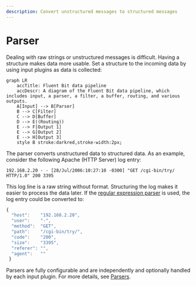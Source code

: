 ```yaml
---
description: Convert unstructured messages to structured messages
---
```


# Parser

Dealing with raw strings or unstructured messages is difficult. Having a structure makes data more usable. Set a structure to the incoming data by using input plugins as data is collected:

```mermaid
graph LR
    accTitle: Fluent Bit data pipeline
    accDescr: A diagram of the Fluent Bit data pipeline, which includes input, a parser, a filter, a buffer, routing, and various outputs.
    A[Input] --> B[Parser]
    B --> C[Filter]
    C --> D[Buffer]
    D --> E((Routing))
    E --> F[Output 1]
    E --> G[Output 2]
    E --> H[Output 3]
    style B stroke:darkred,stroke-width:2px;
```

The parser converts unstructured data to structured data. As an example, consider the following Apache (HTTP Server) log entry:

```text
192.168.2.20 - - [28/Jul/2006:10:27:10 -0300] "GET /cgi-bin/try/ HTTP/1.0" 200 3395
```

This log line is a raw string without format. Structuring the log makes it easier to process the data later. If the [regular expression parser](../../pipeline/parsers/regular-expression.md) is used, the log entry could be converted to:

```javascript
{
  "host":    "192.168.2.20",
  "user":    "-",
  "method":  "GET",
  "path":    "/cgi-bin/try/",
  "code":    "200",
  "size":    "3395",
  "referer": "",
  "agent":   ""
 }
```

Parsers are fully configurable and are independently and optionally handled by each input plugin. For more details, see [Parsers](https://docs.fluentbit.io/manual/pipeline/parsers).

